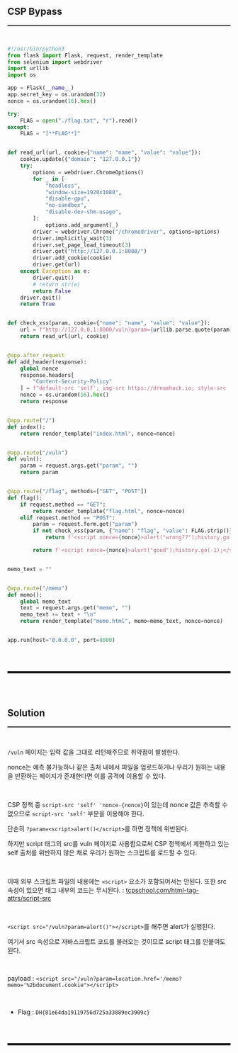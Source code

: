 ## CSP Bypass
<hr style="border-top: 1px solid;"><br>

```python
#!/usr/bin/python3
from flask import Flask, request, render_template
from selenium import webdriver
import urllib
import os

app = Flask(__name__)
app.secret_key = os.urandom(32)
nonce = os.urandom(16).hex()

try:
    FLAG = open("./flag.txt", "r").read()
except:
    FLAG = "[**FLAG**]"


def read_url(url, cookie={"name": "name", "value": "value"}):
    cookie.update({"domain": "127.0.0.1"})
    try:
        options = webdriver.ChromeOptions()
        for _ in [
            "headless",
            "window-size=1920x1080",
            "disable-gpu",
            "no-sandbox",
            "disable-dev-shm-usage",
        ]:
            options.add_argument(_)
        driver = webdriver.Chrome("/chromedriver", options=options)
        driver.implicitly_wait(3)
        driver.set_page_load_timeout(3)
        driver.get("http://127.0.0.1:8000/")
        driver.add_cookie(cookie)
        driver.get(url)
    except Exception as e:
        driver.quit()
        # return str(e)
        return False
    driver.quit()
    return True


def check_xss(param, cookie={"name": "name", "value": "value"}):
    url = f"http://127.0.0.1:8000/vuln?param={urllib.parse.quote(param)}"
    return read_url(url, cookie)


@app.after_request
def add_header(response):
    global nonce
    response.headers[
        "Content-Security-Policy"
    ] = f"default-src 'self'; img-src https://dreamhack.io; style-src 'self' 'unsafe-inline'; script-src 'self' 'nonce-{nonce}'"
    nonce = os.urandom(16).hex()
    return response


@app.route("/")
def index():
    return render_template("index.html", nonce=nonce)


@app.route("/vuln")
def vuln():
    param = request.args.get("param", "")
    return param


@app.route("/flag", methods=["GET", "POST"])
def flag():
    if request.method == "GET":
        return render_template("flag.html", nonce=nonce)
    elif request.method == "POST":
        param = request.form.get("param")
        if not check_xss(param, {"name": "flag", "value": FLAG.strip()}):
            return f'<script nonce={nonce}>alert("wrong??");history.go(-1);</script>'

        return f'<script nonce={nonce}>alert("good");history.go(-1);</script>'


memo_text = ""


@app.route("/memo")
def memo():
    global memo_text
    text = request.args.get("memo", "")
    memo_text += text + "\n"
    return render_template("memo.html", memo=memo_text, nonce=nonce)


app.run(host="0.0.0.0", port=8000)
```

<br><br>
<hr style="border: 2px solid;">
<br><br>

## Solution
<hr style="border-top: 1px solid;"><br>

```/vuln``` 페이지는 입력 값을 그대로 리턴해주므로 취약점이 발생한다. 

nonce는 예측 불가능하나 같은 출처 내에서 파일을 업로드하거나 우리가 원하는 내용을 반환하는 페이지가 존재한다면 이를 공격에 이용할 수 있다.

<br>

CSP 정책 중 ```script-src 'self' 'nonce-{nonce}```이 있는데 nonce 값은 추측할 수 없으므로 ```script-src 'self'``` 부분을 이용해야 한다.

단순히 ```?param=<script>alert()</script>```를 하면 정책에 위반된다.

하지만 script 태그의 src를 vuln 페이지로 사용함으로써 CSP 정책에서 제한하고 있는 self 출처를 위반하지 않은 채로 우리가 원하는 스크립트를 로드할 수 있다.

<br>

이때 외부 스크립트 파일의 내용에는 ```<script>``` 요소가 포함되어서는 안된다. 또한 src 속성이 있으면 태그 내부의 코드는 무시된다.
: <a href="http://www.tcpschool.com/html-tag-attrs/script-src" target="_blank">tcpschool.com/html-tag-attrs/script-src</a>

<br>

```<script src="/vuln?param=alert()"></script>```를 해주면 alert가 실행된다. 

여기서 src 속성으로 자바스크립트 코드를 불러오는 것이므로 script 태그를 안붙여도 된다.

<br>

payload
: ```<script src="/vuln?param=location.href='/memo?memo='%2bdocument.cookie"></script>```

<br>

+ Flag : ```DH{81e64da19119756d725a33889ec3909c}```

<br><br>
<hr style="border: 2px solid;">
<br><br>
